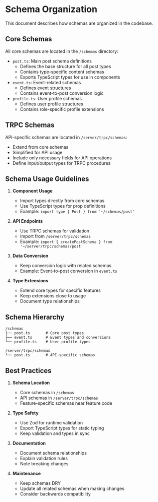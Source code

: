 # Schema Organization

This document describes how schemas are organized in the codebase.

## Core Schemas

All core schemas are located in the `/schemas` directory:

- `post.ts`: Main post schema definitions
  - Defines the base structure for all post types
  - Contains type-specific content schemas
  - Exports TypeScript types for use in components
- `event.ts`: Event-related schemas
  - Defines event structures
  - Contains event-to-post conversion logic
- `profile.ts`: User profile schemas
  - Defines user profile structures
  - Contains role-specific profile extensions

## TRPC Schemas

API-specific schemas are located in `/server/trpc/schemas`:

- Extend from core schemas
- Simplified for API usage
- Include only necessary fields for API operations
- Define input/output types for TRPC procedures

## Schema Usage Guidelines

1. **Component Usage**

   - Import types directly from core schemas
   - Use TypeScript types for prop definitions
   - Example: `import type { Post } from '~/schemas/post'`

2. **API Endpoints**

   - Use TRPC schemas for validation
   - Import from `/server/trpc/schemas`
   - Example: `import { createPostSchema } from '~/server/trpc/schemas/post'`

3. **Data Conversion**

   - Keep conversion logic with related schemas
   - Example: Event-to-post conversion in `event.ts`

4. **Type Extensions**
   - Extend core types for specific features
   - Keep extensions close to usage
   - Document type relationships

## Schema Hierarchy

```
/schemas
├── post.ts       # Core post types
├── event.ts      # Event types and conversions
└── profile.ts    # User profile types

/server/trpc/schemas
└── post.ts       # API-specific schemas
```

## Best Practices

1. **Schema Location**

   - Core schemas in `/schemas`
   - API schemas in `/server/trpc/schemas`
   - Feature-specific schemas near feature code

2. **Type Safety**

   - Use Zod for runtime validation
   - Export TypeScript types for static typing
   - Keep validation and types in sync

3. **Documentation**

   - Document schema relationships
   - Explain validation rules
   - Note breaking changes

4. **Maintenance**
   - Keep schemas DRY
   - Update all related schemas when making changes
   - Consider backwards compatibility
